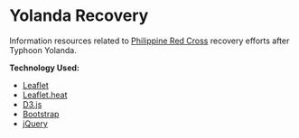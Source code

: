 Yolanda Recovery
================

Information resources related to [Philippine Red Cross](http://www.redcross.org.ph/) recovery efforts after Typhoon Yolanda.



**Technology Used:**
- [Leaflet](http://leafletjs.com/)
- [Leaflet.heat](https://github.com/Leaflet/Leaflet.heat)
- [D3.js](http://d3js.org/)
- [Bootstrap](http://getbootstrap.com/)
- [jQuery](http://ajax.googleapis.com/ajax/libs/jquery/1.10.1/jquery.min.js)